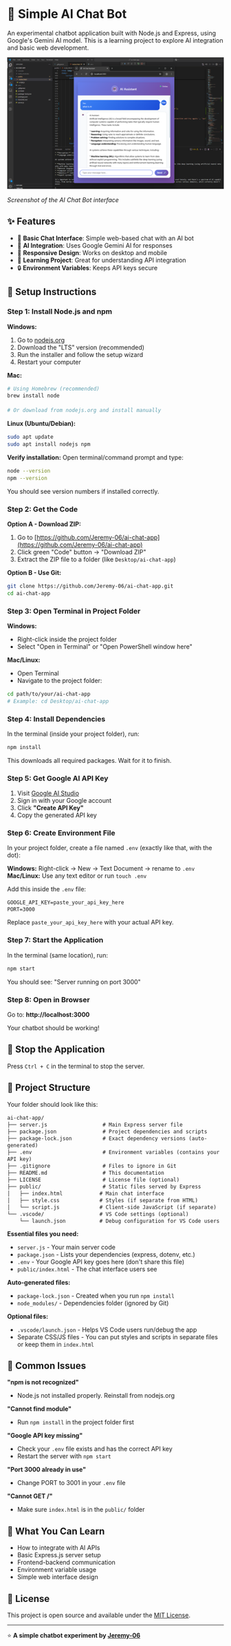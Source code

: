 # 🤖 Simple AI Chat Bot

An experimental chatbot application built with Node.js and Express, using Google's Gemini AI model. This is a learning project to explore AI integration and basic web development.

![AI Chat Bot Demo](./images/chat-demo.png)

*Screenshot of the AI Chat Bot interface*

## ✨ Features

- 💬 **Basic Chat Interface**: Simple web-based chat with an AI bot
- 🤖 **AI Integration**: Uses Google Gemini AI for responses  
- 📱 **Responsive Design**: Works on desktop and mobile
- 🔧 **Learning Project**: Great for understanding API integration
- 🔒 **Environment Variables**: Keeps API keys secure

## 🚀 Setup Instructions

### Step 1: Install Node.js and npm

**Windows:**
1. Go to [nodejs.org](https://nodejs.org/)
2. Download the "LTS" version (recommended)
3. Run the installer and follow the setup wizard
4. Restart your computer

**Mac:**
```bash
# Using Homebrew (recommended)
brew install node

# Or download from nodejs.org and install manually
```

**Linux (Ubuntu/Debian):**
```bash
sudo apt update
sudo apt install nodejs npm
```

**Verify installation:** Open terminal/command prompt and type:
```bash
node --version
npm --version
```
You should see version numbers if installed correctly.

### Step 2: Get the Code

**Option A - Download ZIP:**
1. Go to [https://github.com/Jeremy-06/ai-chat-app](https://github.com/Jeremy-06/ai-chat-app)
2. Click green "Code" button → "Download ZIP"
3. Extract the ZIP file to a folder (like `Desktop/ai-chat-app`)

**Option B - Use Git:**
```bash
git clone https://github.com/Jeremy-06/ai-chat-app.git
cd ai-chat-app
```

### Step 3: Open Terminal in Project Folder

**Windows:**
- Right-click inside the project folder
- Select "Open in Terminal" or "Open PowerShell window here"

**Mac/Linux:**
- Open Terminal
- Navigate to the project folder:
```bash
cd path/to/your/ai-chat-app
# Example: cd Desktop/ai-chat-app
```

### Step 4: Install Dependencies

In the terminal (inside your project folder), run:
```bash
npm install
```
This downloads all required packages. Wait for it to finish.

### Step 5: Get Google AI API Key

1. Visit [Google AI Studio](https://aistudio.google.com/app/apikey)
2. Sign in with your Google account
3. Click **"Create API Key"**
4. Copy the generated API key

### Step 6: Create Environment File

In your project folder, create a file named `.env` (exactly like that, with the dot):

**Windows:** Right-click → New → Text Document → rename to `.env`
**Mac/Linux:** Use any text editor or run `touch .env`

Add this inside the `.env` file:
```
GOOGLE_API_KEY=paste_your_api_key_here
PORT=3000
```
Replace `paste_your_api_key_here` with your actual API key.

### Step 7: Start the Application

In the terminal (same location), run:
```bash
npm start
```

You should see: "Server running on port 3000"

### Step 8: Open in Browser

Go to: **http://localhost:3000**

Your chatbot should be working!

## 🛑 Stop the Application

Press `Ctrl + C` in the terminal to stop the server.

## 📁 Project Structure

Your folder should look like this:
```
ai-chat-app/
├── server.js                  # Main Express server file
├── package.json               # Project dependencies and scripts
├── package-lock.json          # Exact dependency versions (auto-generated)
├── .env                       # Environment variables (contains your API key)
├── .gitignore                 # Files to ignore in Git
├── README.md                  # This documentation
├── LICENSE                    # License file (optional)
├── public/                    # Static files served by Express
│   ├── index.html            # Main chat interface
│   ├── style.css             # Styles (if separate from HTML)
│   └── script.js             # Client-side JavaScript (if separate)
└── .vscode/                  # VS Code settings (optional)
    └── launch.json           # Debug configuration for VS Code users
```

**Essential files you need:**
- `server.js` - Your main server code
- `package.json` - Lists your dependencies (express, dotenv, etc.)
- `.env` - Your Google API key goes here (don't share this file)
- `public/index.html` - The chat interface users see

**Auto-generated files:**
- `package-lock.json` - Created when you run `npm install`
- `node_modules/` - Dependencies folder (ignored by Git)

**Optional files:**
- `.vscode/launch.json` - Helps VS Code users run/debug the app
- Separate CSS/JS files - You can put styles and scripts in separate files or keep them in `index.html`

## 🐛 Common Issues

**"npm is not recognized"**
- Node.js not installed properly. Reinstall from nodejs.org

**"Cannot find module"**
- Run `npm install` in the project folder first

**"Google API key missing"**
- Check your `.env` file exists and has the correct API key
- Restart the server with `npm start`

**"Port 3000 already in use"**
- Change PORT to 3001 in your `.env` file

**"Cannot GET /"**
- Make sure `index.html` is in the `public/` folder

## 🎨 What You Can Learn

- How to integrate with AI APIs
- Basic Express.js server setup
- Frontend-backend communication  
- Environment variable usage
- Simple web interface design

## 📄 License

This project is open source and available under the [MIT License](LICENSE).

---

⭐ **A simple chatbot experiment by [Jeremy-06](https://github.com/Jeremy-06)**